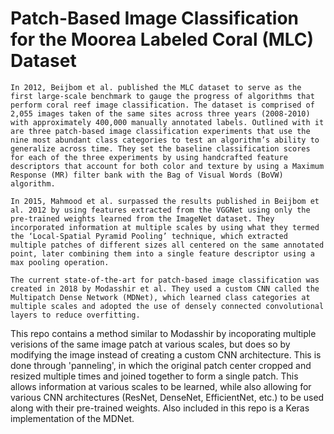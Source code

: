 # Patch-Based Image Classification for the Moorea Labeled Coral (MLC) Dataset

    In 2012, Beijbom et al. published the MLC dataset to serve as the first large-scale benchmark to gauge the progress of algorithms that perform coral reef image classification. The dataset is comprised of 2,055 images taken of the same sites across three years (2008-2010) with approximately 400,000 manually annotated labels. Outlined with it are three patch-based image classification experiments that use the nine most abundant class categories to test an algorithm’s ability to generalize across time. They set the baseline classification scores for each of the three experiments by using handcrafted feature descriptors that account for both color and texture by using a Maximum Response (MR) filter bank with the Bag of Visual Words (BoVW) algorithm.
    
    In 2015, Mahmood et al. surpassed the results published in Beijbom et al. 2012 by using features extracted from the VGGNet using only the pre-trained weights learned from the ImageNet dataset. They incorporated information at multiple scales by using what they termed the ‘Local-Spatial Pyramid Pooling’ technique, which extracted multiple patches of different sizes all centered on the same annotated point, later combining them into a single feature descriptor using a max pooling operation. 
    
    The current state-of-the-art for patch-based image classification was created in 2018 by Modasshir et al. They used a custom CNN called the Multipatch Dense Network (MDNet), which learned class categories at multiple scales and adopted the use of densely connected convolutional layers to reduce overfitting. 
    
This repo contains a method similar to Modasshir by incoporating multiple verisions of the same image patch at various scales, but does so by modifying the image instead of creating a custom CNN architecture. This is done through 'panneling', in which the original patch center cropped and resized multiple times and joined together to form a single patch. This allows information at various scales to be learned, while also allowing for various CNN architectures (ResNet, DenseNet, EfficientNet, etc.) to be used along with their pre-trained weights. Also included in this repo is a Keras implementation of the MDNet.
